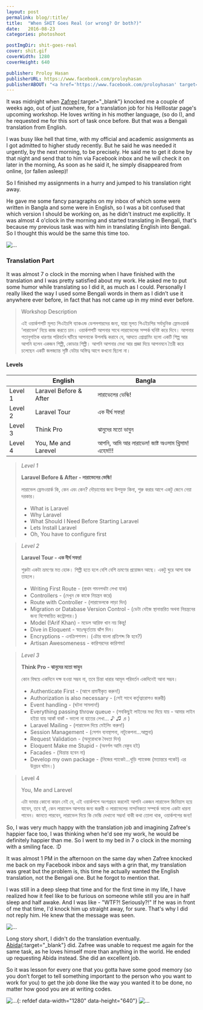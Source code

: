 ```yaml
---
layout: post
permalink: blog/:title/
title:  "When SHIT Goes Real (or wrong? Or both?)"
date:   2016-08-23
categories: photoshoot

postImgDir: shit-goes-real
cover: shit.gif
coverWidth: 1280
coverHeight: 640

publisher: Proloy Hasan
publisherURL: https://www.facebook.com/proloyhasan
publisherABOUT: "<a href='https://www.facebook.com/proloyhasan' target='_blank'>Proloy Hasan</a> is a very much youthful, funny and lively person to meet with. He is passionate about writings, feels so much comfortable to introduce himself as a freelance blogger as he has been into blogging since 2006. He used to write for almost all popular Bengali blogs available online, now is regular only on Facebook and his personal blog. His parents were used to be writers as well. He is not an author of a book yet. Besides writings, he loves and extremely enjoy cooking, playing guitar and piano, watching sci-fi movies, and photography. Recently he started drawings on his digital canvas."
---
```


It was midnight when [Zafree](https://www.facebook.com/zafree){:target="_blank"} knocked me a couple of weeks ago, out of just nowhere, for a translation job for his Helllostar page's upcoming workshop. He loves writing in his mother language, (so do I), and he requested me for this sort of task once before. But that was a Bengali translation from English.

I was busy like hell that time, with my official and academic assignments as I got admitted to higher study recently. But he said he was needed it urgently, by the next morning, to be precisely. He said me to get it done by that night and send that to him via Facebook inbox and he will check it on later in the morning, As soon as he said it, he simply disappeared from online, (or fallen asleep)!

So I finished my assignments in a hurry and jumped to his translation right away.

He gave me some fancy paragraphs on my inbox of which some were written in Bangla and some were in English, so I was a bit confused that which version I should be working on, as he didn't instruct me explicitly. It was almost 4 o'clock in the morning and started translating in Bengali, that's because my previous task was with him in translating English into Bengali. So I thought this would be the same this time too.

![...]({{site.baseurl}}/imgs/blog/shit-goes-real/vulvul.jpg)

### Translation Part

It was almost 7 o clock in the morning when I have finished with the translation and I was pretty satisfied about my work. He asked me to put some humor while translating so I did it, as much as I could. Personally I really liked the way I used some Bengali words in them as I didn’t use it anywhere ever before, in fact that has not came up in my mind ever before.

> Workshop Description
>
> এই ওয়ার্কশপটি মূলত পিএইচপি ব্যাকএন্ড ডেপলপারদের জন্য, যারা মূলত পিএইচপির সর্বাধুনিক ফ্রেমওয়ার্ক ’লারাভেল’ নিয়ে কাজ করতে চান। ওয়ার্কশপটি আপনার সাথে লারাভেলের সম্পর্ক ঘনিষ্ট করে দিবে। আপনার গতানুগতিক ধারণার পরিবর্তন ঘটিয়ে আপনাকে উপলদ্ধি করাবে যে, আদতে প্রোগ্রামিং হলো একটি শিল্প আর আপনি হলেন একজন শিল্পী, কোডার শিল্পী। আপনি আপনার মেধা আর প্রজ্ঞা দিয়ে আপনমনে তৈরী করে চলেছেন একটি জলজ্যান্ত সৃষ্টি যেটার অস্তিত্ব আগে কখনো ছিলো না।

#### Levels

|                  | English                      | Bangla                                         |
 ----------------- | ---------------------------- | ----------------------------------------------
| Level 1          | Laravel Before & After       | লারাভেলের ভেল্কি!                                  |
| Level 2          | Laravel Tour                 | এক দীর্ঘ সফর!                                    |
| Level 3          | Think Pro                    | ঝানুদের মতো ভাবুন                                 |
| Level 4          | You, Me and Larevel          | আপনি, আমি আর লারাভেল! জাষ্ট অওসাম থ্রিসাম! এহেম!!!   |

> *Level 1*
>
> **Laravel Before & After -  লারাভেলের ভেল্কি!**
>
> লারাভেল ফ্রেমওয়ার্ক কি, কেন এবং কেন? দৌড়ানোর জন্য উপযুক্ত কিনা, শুরু করার আগে একটু জেনে নেয়া দরকার।  
>
> - What is Laravel
> - Why Laravel
> - What Should I Need Before Starting Laravel
> - Lets Install Laravel
> - Oh, You have to configure first

> *Level 2*
>
> **Laravel Tour - এক দীর্ঘ সফর!**
>
> শুরুটা একটা ভ্রমণের মত হোক। শিল্পী হতে হলে বেশি বেশি ভ্রমণের প্রয়োজন আছে। একটু ঘুরে আসা যাক তাহলে।
>
> - Writing First Route - (প্রথম গমনপথটা লেখা যাক)
> - Controllers - (দেখুন কে কাকে নিয়ন্ত্রন করে)
> - Route with Controller - (লারাভেলকে লাড়া দিন)
> - Migration or Database Version Control - (ডেটা বেইজ স্থানান্তরিত অথবা নিয়ন্ত্রনের জন্য বিশেষায়িত কন্ট্রোলার।)
> - Model (!Arif Khan) - মডেল আরিফ খান নয় কিন্তু!
> - Dive in Eloquent - স্বতঃস্ফূর্ততায় ঝাঁপ দিন।
> - Encryptions - এনক্রিপশনস। (এটার বাংলা প্রতিশব্দ কি হবে?)
> - Artisan Awesomeness - কারিগরদের কারিশমা!


> *Level 3*
>
> **Think Pro - ঝানুদের মতো ভাবুন**
>
> কোন বিষয়ে একদিনে দক্ষ হওয়া সম্ভব না, তবে চিন্তা ধারার আমূল পরিবর্তন একদিনেই আনা সম্ভব।
>
> - Authenticate First - (আগে প্রমানীকৃত করুন!)
> - Authorization is also necessary - (সেই সাথে কর্তৃত্বারোপও জরুরী)
> - Event handling - (ঘটনা সামলান!)
> - Everything passing throw queue - (সবকিছুই লাইনের মধ্য দিয়ে যায় - আমার লাইন হইয়া যায় আকাঁ বাকাঁ - ভালো না হাতের লেখা... ♪ ♫ ♬)
> - Laravel Mailing - (লারাভেল দিয়ে মেইলিং করুন!)
> - Session Management - (সেশন ব্যবস্থাপনা, নাটুকেপনা...আল্পনা)
> - Request Validation - (অনুরোধকে বৈধতা দিন)
> - Eloquent Make me Stupid - (অনর্গল আমি বেকুব হই)
> - Facades - (বিভ্রান্ত হবেন না)
> - Develop my own package - (নিজের প্যাকেট...থুড়ি প্যাকেজ (মতান্তরে পকেট) এর উন্নয়ন ঘটান।)


> Level 4
>
> You, Me and Larevel
>
> এটা ভাবার কোনো কারন নেই যে, এই ওয়ার্কশপে অংশগ্রহন করলেই আপনি একজন লারাভেল জিনিয়াস হয়ে যাবেন, তবে হ্যাঁ, কেন লারাভেল আপনার জন্য জরুরী ও লারাভেলের নান্দনিকতা সম্পর্কে ভালো একটা ধারনা পাবেন। জানতে পারবেন, লারাভেল দিয়ে কি ভেল্কি দেখানো সম্ভব! বাকী কথা তোলা থাক, ওয়ার্কশপের জন্য!


So, I was very much happy with the translation job and imagining Zafree's happier face too, I was thinking when he'd see my work, he would be definitely happier than me. So I went to my bed in 7 o clock in the morning with a smiling face. :D

It was almost 1 PM in the afternoon on the same day when Zafree knocked me back on my Facebook inbox and says with a grin that, my translation was great but the problem is, this time he actually wanted the English translation, not the Bengali one. But he forgot to mention that.

I was still in a deep sleep that time and for the first time in my life, I have realized how it feel like to be furious on someone while still you are in half sleep and half awake. And I was like - "WTF?! Seriously?!" If he was in front of me that time, I'd knock him up straight away, for sure. That's why I did not reply him. He knew that the message was seen.

![...]({{site.baseurl}}/imgs/blog/shit-goes-real/wtf.jpeg)

Long story short, I didn't do the translation eventually. [Abida](https://www.facebook.com/abida.keya){:target="_blank"} did. Zafree was unable to request me again for the same task, as he loves himself more than anything in the world. He ended up requesting Abida instead. She did an excellent job.

So it was lesson for every one that you gotta have some good memory (so you don’t forget to tell something important to the person who you want to work for you) to get the job done like the way you wanted it to be done, no matter how good you are at writing codes.

![...]({{site.baseurl}}/imgs/blog/shit-goes-real/shit.gif){: refdef data-width="1280" data-height="640"}
![...]({{site.baseurl}}/imgs/blog/photoshoot-nahid/small-shit.jpg)
